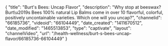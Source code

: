{
    "title": "Burt's Bees: Uncap Flavor",
    "description": "Why stop at beeswax? Burt\u2019s Bees 100% natural Lip Balms come in over 10 flavorful, colorful, positively uncontainable varieties. Which one will you uncap?",
    "channelid": "66185736",
    "videoid": "66104449",
    "date_created": "1411670512",
    "date_modified": "1465513853",
    "type": "captivate",
    "layout": "channelVideo",
    "url": "\/health-wellness\/burt-s-bees-uncap-flavor\/66185736-66104449"
}